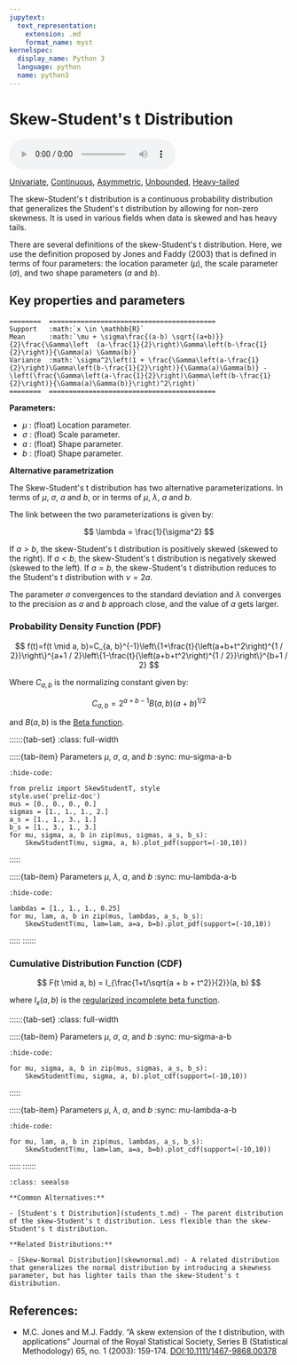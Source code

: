 ```yaml
---
jupytext:
  text_representation:
    extension: .md
    format_name: myst
kernelspec:
  display_name: Python 3
  language: python
  name: python3
---
```


# Skew-Student's t Distribution

<audio controls> <source src="../../_static/skewstudentt.mp3" type="audio/mpeg"> This browser cannot play the pronunciation audio file for this distribution. </audio>

[Univariate](../../gallery_tags.rst#univariate), [Continuous](../../gallery_tags.rst#continuous), [Asymmetric](../../gallery_tags.rst#asymmetric), [Unbounded](../../gallery_tags.rst#unbounded), [Heavy-tailed](../../gallery_tags.rst#heavy-tailed)

The skew-Student's t distribution is a continuous probability distribution that generalizes the Student's t distribution by allowing for non-zero skewness. It is used in various fields when data is skewed and has heavy tails. 

There are several definitions of the skew-Student's t distribution. Here, we use the definition proposed by Jones and Faddy (2003) that is defined in terms of four parameters: the location parameter ($\mu$), the scale parameter ($\sigma$), and two shape parameters ($a$ and $b$). 

## Key properties and parameters

```{eval-rst}
========  ==========================================
Support   :math:`x \in \mathbb{R}`
Mean      :math:`\mu + \sigma\frac{(a-b) \sqrt{(a+b)}}{2}\frac{\Gamma\left  (a-\frac{1}{2}\right)\Gamma\left(b-\frac{1}{2}\right)}{\Gamma(a) \Gamma(b)}`
Variance  :math:`\sigma^2\left(1 + \frac{\Gamma\left(a-\frac{1}{2}\right)\Gamma\left(b-\frac{1}{2}\right)}{\Gamma(a)\Gamma(b)} - \left(\frac{\Gamma\left(a-\frac{1}{2}\right)\Gamma\left(b-\frac{1}{2}\right)}{\Gamma(a)\Gamma(b)}\right)^2\right)`
========  ==========================================
```

**Parameters:**

- $\mu$ : (float) Location parameter.
- $\sigma$ : (float) Scale parameter.
- $a$ : (float) Shape parameter.
- $b$ : (float) Shape parameter.

**Alternative parametrization**

The Skew-Student's t distribution has two alternative parameterizations. In terms of $\mu$, $\sigma$, $a$ and $b$, or in terms of $\mu$, $\lambda$, $a$ and $b$. 

The link between the two parameterizations is given by:

$$
\lambda = \frac{1}{\sigma^2}
$$

If $a > b$, the skew-Student's t distribution is positively skewed (skewed to the right). If $a < b$, the skew-Student's t distribution is negatively skewed (skewed to the left). If $a = b$, the skew-Student's t distribution reduces to the Student's t distribution with $\nu = 2a$.

The parameter $\sigma$ convergences to the standard deviation and $\lambda$ converges to the precision as $a$ and $b$ approach close, and the value of $a$ gets larger.

### Probability Density Function (PDF)

$$
f(t)=f(t \mid a, b)=C_{a, b}^{-1}\left\{1+\frac{t}{\left(a+b+t^2\right)^{1 / 2}}\right\}^{a+1 / 2}\left\{1-\frac{t}{\left(a+b+t^2\right)^{1 / 2}}\right\}^{b+1 / 2}
$$

Where $C_{a, b}$ is the normalizing constant given by:

$$
C_{a, b}=2^{a+b-1} B(a, b)(a+b)^{1 / 2}
$$

and $B(a, b)$ is the [Beta function](https://en.wikipedia.org/wiki/Beta_function).

::::::{tab-set}
:class: full-width

:::::{tab-item} Parameters $\mu$, $\sigma$, $a$, and $b$
:sync: mu-sigma-a-b
```{jupyter-execute}
:hide-code:

from preliz import SkewStudentT, style
style.use('preliz-doc')
mus = [0., 0., 0., 0.]
sigmas = [1., 1., 1., 2.]
a_s = [1., 1., 3., 1.]
b_s = [1., 3., 1., 3.]
for mu, sigma, a, b in zip(mus, sigmas, a_s, b_s):
    SkewStudentT(mu, sigma, a, b).plot_pdf(support=(-10,10))
```
:::::

:::::{tab-item} Parameters $\mu$, $\lambda$, $a$, and $b$
:sync: mu-lambda-a-b
```{jupyter-execute}
:hide-code:

lambdas = [1., 1., 1., 0.25]
for mu, lam, a, b in zip(mus, lambdas, a_s, b_s):
    SkewStudentT(mu, lam=lam, a=a, b=b).plot_pdf(support=(-10,10))
```
:::::
::::::

### Cumulative Distribution Function (CDF)

$$
F(t \mid a, b) = I_{\frac{1+t/\sqrt{a + b + t^2}}{2}}(a, b)
$$

where $I_x(a, b)$ is the [regularized incomplete beta function](https://en.wikipedia.org/wiki/Beta_function#Incomplete_beta_function).

::::::{tab-set}
:class: full-width

:::::{tab-item} Parameters $\mu$, $\sigma$, $a$, and $b$
:sync: mu-sigma-a-b
```{jupyter-execute}
:hide-code:

for mu, sigma, a, b in zip(mus, sigmas, a_s, b_s):
    SkewStudentT(mu, sigma, a, b).plot_cdf(support=(-10,10))
```
:::::

:::::{tab-item} Parameters $\mu$, $\lambda$, $a$, and $b$
:sync: mu-lambda-a-b
```{jupyter-execute}
:hide-code:

for mu, lam, a, b in zip(mus, lambdas, a_s, b_s):
    SkewStudentT(mu, lam=lam, a=a, b=b).plot_cdf(support=(-10,10))
```
:::::
::::::

```{seealso}
:class: seealso

**Common Alternatives:**

- [Student's t Distribution](students_t.md) - The parent distribution of the skew-Student's t distribution. Less flexible than the skew-Student's t distribution.

**Related Distributions:**

- [Skew-Normal Distribution](skewnormal.md) - A related distribution that generalizes the normal distribution by introducing a skewness parameter, but has lighter tails than the skew-Student's t distribution.
```

## References:

- M.C. Jones and M.J. Faddy. “A skew extension of the t distribution, with applications” Journal of the Royal Statistical Society, Series B (Statistical Methodology) 65, no. 1 (2003): 159-174. [DOI:10.1111/1467-9868.00378](https://doi.org/10.1111/1467-9868.00378)